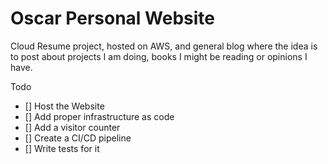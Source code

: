 # Oscar Personal Website

Cloud Resume project, hosted on AWS, and general blog where the idea is to post about projects I am doing, books I might be reading or opinions I have.

Todo
 - [] Host the Website
 - [] Add proper infrastructure as code
 - [] Add a visitor counter
 - [] Create a CI/CD pipeline
 - [] Write tests for it

